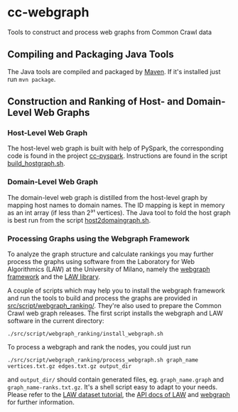 # cc-webgraph

Tools to construct and process web graphs from Common Crawl data

## Compiling and Packaging Java Tools

The Java tools are compiled and packaged by [Maven](http://maven.apache.org/). If it's installed just run `mvn package`.


## Construction and Ranking of Host- and Domain-Level Web Graphs

### Host-Level Web Graph

The host-level web graph is built with help of PySpark, the corresponding code is found in the project [cc-pyspark](https://github.com/commoncrawl/cc-pyspark). Instructions are found in the script [build_hostgraph.sh](src/script/hostgraph/build_hostgraph.sh).

### Domain-Level Web Graph

The domain-level web graph is distilled from the host-level graph by mapping host names to domain names. The ID mapping is kept in memory as an int array (if less than 2³¹ vertices). The Java tool to fold the host graph is best run from the script [host2domaingraph.sh](src/script/host2domaingraph.sh).

### Processing Graphs using the Webgraph Framework

To analyze the graph structure and calculate rankings you may further process the graphs using software from the  Laboratory for Web Algorithmics (LAW) at the University of Milano, namely the [webgraph framework](http://webgraph.di.unimi.it/) and the [LAW library](http://law.di.unimi.it/software.php).

A couple of scripts which may help you to install the webgraph framework and run the tools to build and process the graphs are provided in [src/script/webgraph_ranking/](src/script/webgraph_ranking/). They're also used to prepare the Common Crawl web graph releases. The first script installs the webgraph and LAW software in the current directory:
```
./src/script/webgraph_ranking/install_webgraph.sh
```

To process a webgraph and rank the nodes, you could just run
```
./src/script/webgraph_ranking/process_webgraph.sh graph_name vertices.txt.gz edges.txt.gz output_dir
```
and `output_dir/` should contain generated files, eg. `graph_name.graph` and `graph_name-ranks.txt.gz`. It's a shell script easy to adapt to your needs. Please refer to the [LAW dataset tutorial](http://law.di.unimi.it/tutorial.php), the [API docs of LAW](http://law.di.unimi.it/software/law-docs/index.html) and [webgraph](http://webgraph.di.unimi.it/docs/) for further information.
